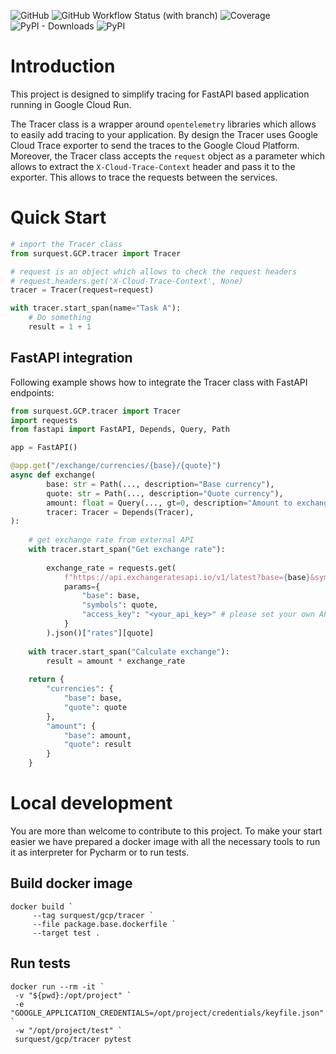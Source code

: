 ![GitHub](https://img.shields.io/github/license/surquest/python-gcp-tracer?style=flat-square)
![GitHub Workflow Status (with branch)](https://img.shields.io/github/actions/workflow/status/surquest/python-gcp-tracer/test.yml?branch=main&style=flat-square)
![Coverage](https://img.shields.io/endpoint?url=https://gist.githubusercontent.com/surquest/6e25c317000917840152a5e702e71963/raw/python-gcp-tracer.json&style=flat-square)
![PyPI - Downloads](https://img.shields.io/pypi/dm/surquest-GCP-tracer?style=flat-square)
![PyPI](https://img.shields.io/pypi/v/surquest-GCP-tracer)

# Introduction

This project is designed to simplify tracing for FastAPI based application running in Google Cloud Run. 

The Tracer class is a wrapper around `opentelemetry` libraries which allows to easily add tracing to your application. By design the Tracer uses Google Cloud Trace exporter to send the traces to the Google Cloud Platform. Moreover, the Tracer class accepts the `request` object as a parameter which allows to extract the `X-Cloud-Trace-Context` header and pass it to the exporter. This allows to trace the requests between the services.

# Quick Start

```python
# import the Tracer class
from surquest.GCP.tracer import Tracer

# request is an object which allows to check the request headers
# request.headers.get('X-Cloud-Trace-Context', None)
tracer = Tracer(request=request)

with tracer.start_span(name="Task A"):
    # Do something
    result = 1 + 1
```

## FastAPI integration

Following example shows how to integrate the Tracer class with FastAPI endpoints:

```python
from surquest.GCP.tracer import Tracer
import requests
from fastapi import FastAPI, Depends, Query, Path

app = FastAPI()

@app.get("/exchange/currencies/{base}/{quote}")
async def exchange(
        base: str = Path(..., description="Base currency"),
        quote: str = Path(..., description="Quote currency"),
        amount: float = Query(..., gt=0, description="Amount to exchange"),
        tracer: Tracer = Depends(Tracer),
):
    
    # get exchange rate from external API
    with tracer.start_span("Get exchange rate"):
        
        exchange_rate = requests.get(
            f"https://api.exchangeratesapi.io/v1/latest?base={base}&symbols={quote}",
            params={
                "base": base,
                "symbols": quote,
                "access_key": "<your_api_key>" # please set your own API key
            }
        ).json()["rates"][quote]
        
    with tracer.start_span("Calculate exchange"):
        result = amount * exchange_rate
        
    return {
        "currencies": {
            "base": base,
            "quote": quote
        },
        "amount": {
            "base": amount,
            "quote": result
        }
    }

```

# Local development

You are more than welcome to contribute to this project. To make your start easier we have prepared a docker image with all the necessary tools to run it as interpreter for Pycharm or to run tests.


## Build docker image
```
docker build `
     --tag surquest/gcp/tracer `
     --file package.base.dockerfile `
     --target test .
```

## Run tests
```
docker run --rm -it `
 -v "${pwd}:/opt/project" `
 -e "GOOGLE_APPLICATION_CREDENTIALS=/opt/project/credentials/keyfile.json" `
 -w "/opt/project/test" `
 surquest/gcp/tracer pytest
```
